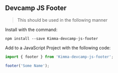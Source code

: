 ## Devcamp JS Footer

> This should be used in the following manner

Install with the command:

```
npm install --save Kimma-devcamp-js-footer
```

Add to a JavaScript Project with the following code:

```javascript
import { footer } from 'Kimma-devcamp-js-footer';

footer('Some Name');
```